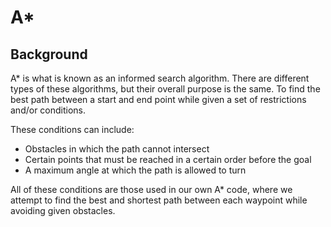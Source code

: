 # A\*

## **Background**

A\* is what is known as an informed search algorithm. There are different types of these algorithms, but their overall purpose is the same. To find the best path between a start and end point while given a set of restrictions and/or conditions.

These conditions can include:

* Obstacles in which the path cannot intersect
* Certain points that must be reached in a certain order before the goal
* A maximum angle at which the path is allowed to turn

All of these conditions are those used in our own A\* code, where we attempt to find the best and shortest path between each waypoint while avoiding given obstacles.

